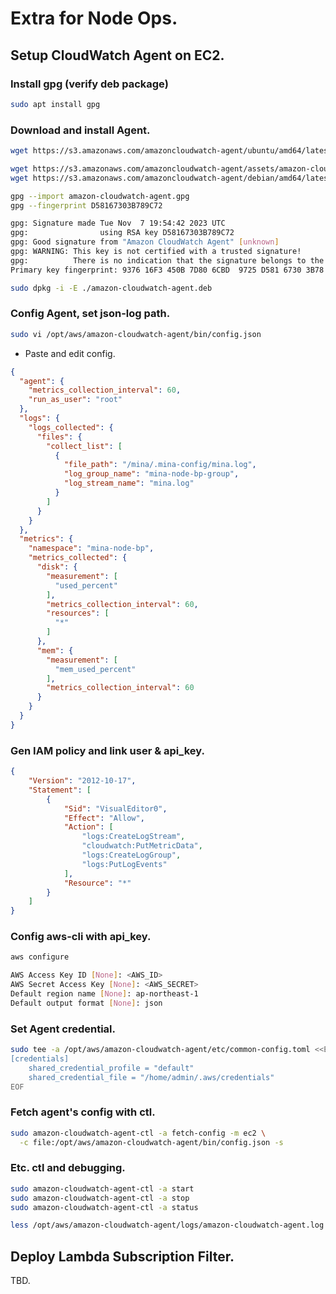 # Extra for Node Ops. 

## Setup CloudWatch Agent on EC2.

### Install gpg (verify deb package)
```bash
sudo apt install gpg

```

### Download and install Agent.
```bash
wget https://s3.amazonaws.com/amazoncloudwatch-agent/ubuntu/amd64/latest/amazon-cloudwatch-agent.deb

wget https://s3.amazonaws.com/amazoncloudwatch-agent/assets/amazon-cloudwatch-agent.gpg
wget https://s3.amazonaws.com/amazoncloudwatch-agent/debian/amd64/latest/amazon-cloudwatch-agent.deb.sig

gpg --import amazon-cloudwatch-agent.gpg
gpg --fingerprint D58167303B789C72

gpg: Signature made Tue Nov  7 19:54:42 2023 UTC
gpg:                using RSA key D58167303B789C72
gpg: Good signature from "Amazon CloudWatch Agent" [unknown]
gpg: WARNING: This key is not certified with a trusted signature!
gpg:          There is no indication that the signature belongs to the owner.
Primary key fingerprint: 9376 16F3 450B 7D80 6CBD  9725 D581 6730 3B78 9C72

sudo dpkg -i -E ./amazon-cloudwatch-agent.deb

```

### Config Agent, set json-log path.
```bash
sudo vi /opt/aws/amazon-cloudwatch-agent/bin/config.json

```

* Paste and edit config. 
```json
{
  "agent": {
    "metrics_collection_interval": 60,
    "run_as_user": "root"
  },
  "logs": {
    "logs_collected": {
      "files": {
        "collect_list": [
          {
            "file_path": "/mina/.mina-config/mina.log",
            "log_group_name": "mina-node-bp-group",
            "log_stream_name": "mina.log"
          }
        ]
      }
    }
  },
  "metrics": {
    "namespace": "mina-node-bp",
    "metrics_collected": {
      "disk": {
        "measurement": [
          "used_percent"
        ],
        "metrics_collection_interval": 60,
        "resources": [
          "*"
        ]
      },
      "mem": {
        "measurement": [
          "mem_used_percent"
        ],
        "metrics_collection_interval": 60
      }
    }
  }
}

```

### Gen IAM policy and link user & api_key.
```json
{
    "Version": "2012-10-17",
    "Statement": [
        {
            "Sid": "VisualEditor0",
            "Effect": "Allow",
            "Action": [
                "logs:CreateLogStream",
                "cloudwatch:PutMetricData",
                "logs:CreateLogGroup",
                "logs:PutLogEvents"
            ],
            "Resource": "*"
        }
    ]
}
```

### Config aws-cli with api_key.
```bash
aws configure

AWS Access Key ID [None]: <AWS_ID>
AWS Secret Access Key [None]: <AWS_SECRET>
Default region name [None]: ap-northeast-1
Default output format [None]: json

```

### Set Agent credential. 
```bash
sudo tee -a /opt/aws/amazon-cloudwatch-agent/etc/common-config.toml <<EOF
[credentials]
    shared_credential_profile = "default"
    shared_credential_file = "/home/admin/.aws/credentials"
EOF

```

### Fetch agent's config with ctl.
```bash
sudo amazon-cloudwatch-agent-ctl -a fetch-config -m ec2 \
  -c file:/opt/aws/amazon-cloudwatch-agent/bin/config.json -s

```

### Etc. ctl and debugging.
```bash
sudo amazon-cloudwatch-agent-ctl -a start
sudo amazon-cloudwatch-agent-ctl -a stop
sudo amazon-cloudwatch-agent-ctl -a status

less /opt/aws/amazon-cloudwatch-agent/logs/amazon-cloudwatch-agent.log

```


## Deploy Lambda Subscription Filter.

TBD.
